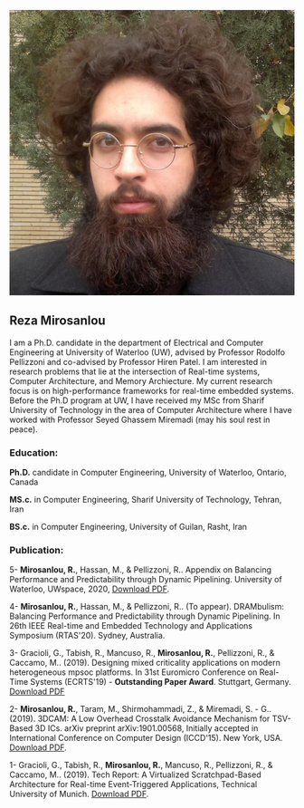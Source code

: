 ![Image description](10906204_754822767906449_9186351623980503954_n.jpg)

## Reza Mirosanlou

I am a Ph.D. candidate in the department of Electrical and Computer Engineering at University of Waterloo (UW), advised by Professor Rodolfo Pellizzoni and co-advised by Professor Hiren Patel. I am interested in research problems that lie at the intersection of Real-time systems, Computer Architecture, and Memory Archiecture. My current research focus is on high-performance frameworks for real-time embedded systems. Before the Ph.D program at UW, I have received my MSc from Sharif University of Technology in the area of Computer Architecture where I have worked with Professor Seyed Ghassem Miremadi (may his soul rest in peace).

### Education:

**Ph.D.** candidate in Computer Engineering, University of Waterloo, Ontario, Canada 

**MS.c.** in Computer Engineering, Sharif University of Technology, Tehran, Iran

**BS.c.** in Computer Engineering, University of Guilan, Rasht, Iran

### Publication:

5- **Mirosanlou, R.**, Hassan, M., & Pellizzoni, R.. Appendix on Balancing Performance and Predictability through Dynamic Pipelining. University of Waterloo, UWspace, 2020, [Download PDF](http://hdl.handle.net/10012/15678).

4- **Mirosanlou, R.**, Hassan, M., & Pellizzoni, R.. (To appear). DRAMbulism: Balancing Performance and Predictability through Dynamic Pipelining. In 26th IEEE Real-time and Embedded Technology and Applications Symposium (RTAS'20). Sydney, Australia.

3- Gracioli, G., Tabish, R., Mancuso, R., **Mirosanlou, R.**, Pellizzoni, R., & Caccamo, M.. (2019). Designing mixed criticality applications on modern heterogeneous mpsoc platforms. In 31st Euromicro Conference on Real-Time Systems (ECRTS'19) - **Outstanding Paper Award**. Stuttgart, Germany. [Download PDF](https://drops.dagstuhl.de/opus/volltexte/2019/10764/pdf/LIPIcs-ECRTS-2019-27.pdf)

2- **Mirosanlou, R.**, Taram, M., Shirmohammadi, Z., & Miremadi, S. - G.. (2019). 3DCAM: A Low Overhead Crosstalk Avoidance Mechanism for TSV-Based 3D ICs. arXiv preprint arXiv:1901.00568, Initially accepted in International Conference on Computer Design (ICCD'15). New York, USA. [Download PDF](https://arxiv.org/pdf/1901.00568.pdf).

1- Gracioli, G., Tabish, R., **Mirosanlou, R.**, Mancuso, R., Pellizzoni, R., & Caccamo, M.. (2019). Tech Report: A Virtualized Scratchpad-Based Architecture for Real-time Event-Triggered Applications, Technical University of Munich.  [Download PDF](https://mediatum.ub.tum.de/doc/1475015/file.pdf).




